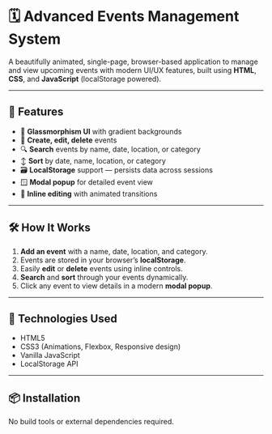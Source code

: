 # 🗓️ Advanced Events Management System

A beautifully animated, single-page, browser-based application to manage and view upcoming events with modern UI/UX features, built using **HTML**, **CSS**, and **JavaScript** (localStorage powered).

---

## 🚀 Features

- 🌈 **Glassmorphism UI** with gradient backgrounds  
- 📝 **Create, edit, delete** events  
- 🔍 **Search** events by name, date, location, or category  
- ↕️ **Sort** by date, name, location, or category  
- 🗃️ **LocalStorage** support — persists data across sessions  
- 🪟 **Modal popup** for detailed event view  
- 🧠 **Inline editing** with animated transitions  

---

## 🛠️ How It Works

1. **Add an event** with a name, date, location, and category.  
2. Events are stored in your browser’s **localStorage**.  
3. Easily **edit** or **delete** events using inline controls.  
4. **Search** and **sort** through your events dynamically.  
5. Click any event to view details in a modern **modal popup**.

---

## 🧩 Technologies Used

- HTML5  
- CSS3 (Animations, Flexbox, Responsive design)  
- Vanilla JavaScript  
- LocalStorage API  

---

## 📦 Installation

No build tools or external dependencies required.

